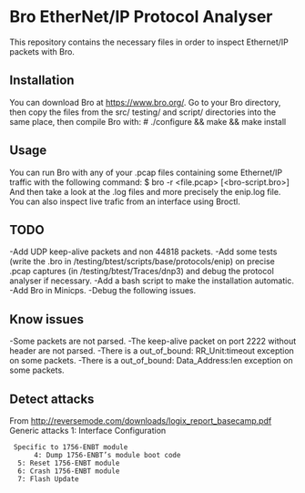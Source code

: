 # Bro EtherNet/IP Protocol Analyser #
This repository contains the necessary files in order to inspect Ethernet/IP
packets with Bro.

## Installation ##
You can download Bro at https://www.bro.org/.
Go to your Bro directory, then copy the files from the src/ testing/ and script/
directories into the same place, then compile Bro with:
    # ./configure && make && make install

## Usage ##
You can run Bro with any of your .pcap files containing some Ethernet/IP
traffic with the following command:
    $ bro -r <file.pcap> [<bro-script.bro>]
And then take a look at the .log files and more precisely the enip.log file.
You can also inspect live trafic from an interface using Broctl.

## TODO ##
-Add UDP keep-alive packets and non 44818 packets.
-Add some tests (write the <test>.bro in /testing/btest/scripts/base/protocols/enip)
on precise .pcap captures (in /testing/btest/Traces/dnp3) and debug the protocol 
analyser if necessary.
-Add a bash script to make the installation automatic.
-Add Bro in Minicps.
-Debug the following issues.

## Know issues ##
-Some packets are not parsed.
-The keep-alive packet on port 2222 without header are not parsed.
-There is a out_of_bound: RR_Unit:timeout exception on some packets.
-There is a out_of_bound: Data_Address:len exception on some packets.

## Detect attacks ##
From http://reversemode.com/downloads/logix_report_basecamp.pdf
     Generic attacks
     	  1: Interface Configuration

     Specific to 1756-ENBT module
     	  4: Dump 1756-ENBT’s module boot code
	  5: Reset 1756-ENBT module
	  6: Crash 1756-ENBT module
	  7: Flash Update